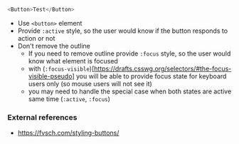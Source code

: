 ```js
<Button>Test</Button>
```

- Use `<button>` element
- Provide `:active` style, so the user would know if the button responds to action or not
- Don't remove the outline
  - If you need to remove outline provide `:focus` style, so the user would know what element is focused
  - with (`:focus-visible`)[https://drafts.csswg.org/selectors/#the-focus-visible-pseudo] you will be able to provide focus state for keyboard users only (so mouse users will not see it)
  - you may need to handle the special case when both states are active same time (`:active`, `:focus`)

### External references

- https://fvsch.com/styling-buttons/